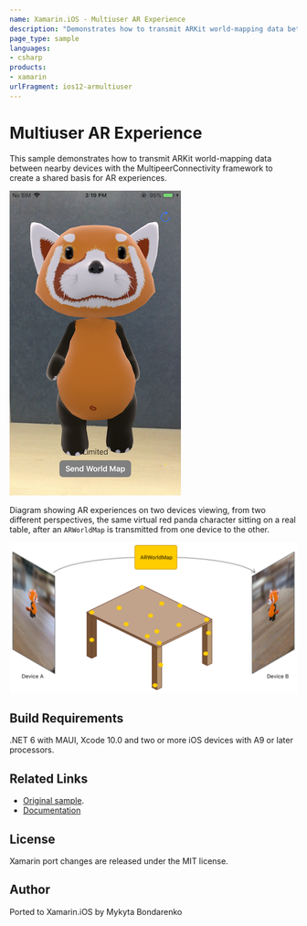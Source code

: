 ```yaml
---
name: Xamarin.iOS - Multiuser AR Experience
description: "Demonstrates how to transmit ARKit world-mapping data between nearby devices with the MultipeerConnectivity framework to create a..."
page_type: sample
languages:
- csharp
products:
- xamarin
urlFragment: ios12-armultiuser
---
```


# Multiuser AR Experience

This sample demonstrates how to transmit ARKit world-mapping data between nearby devices with the MultipeerConnectivity framework to create a shared basis for AR experiences.

![Added Object](Screenshots/screenshots_1.png)

Diagram showing AR experiences on two devices viewing, from two different perspectives, the same virtual red panda character sitting on a real table, after an `ARWorldMap` is transmitted from one device to the other.

![Diagram](Screenshots/concept-art.png)

## Build Requirements

.NET 6 with MAUI, Xcode 10.0 and two or more iOS devices with A9 or later processors.

## Related Links

- [Original sample](https://developer.apple.com/documentation/arkit/creating_a_multiuser_ar_experience).
- [Documentation](https://developer.apple.com/documentation/arkit/arworldmap)

## License

Xamarin port changes are released under the MIT license.

## Author

Ported to Xamarin.iOS by Mykyta Bondarenko
